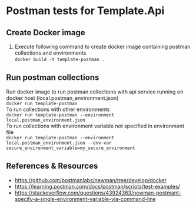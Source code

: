 # Postman tests for Template.Api

## Create Docker image
1. Execute following command to create docker image containing postman collections and environments  
`docker build -t template-postman .`

## Run postman collections
Run docker image to run postman collections with api service running on docker host (local.postman_environment.json)  
`docker run template-postman`  
To run collections with other environments  
`docker run template-postman --environment local.postman_environment.json`  
To run collections with environment variable not specified in environment file  
`docker run template-postman --environment local.postman_environment.json --env-var secure_environment_variable=my_secure_environment`  

## References & Resources
* https://github.com/postmanlabs/newman/tree/develop/docker
* https://learning.postman.com/docs/postman/scripts/test-examples/  
* https://stackoverflow.com/questions/43924363/newman-postmant-specify-a-single-environment-variable-via-command-line  
